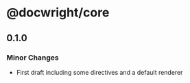 # @docwright/core

## 0.1.0

### Minor Changes

- First draft including some directives and a default renderer
